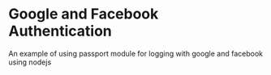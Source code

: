 Google and Facebook Authentication
==================

An example of using passport module for logging with google and facebook using nodejs
